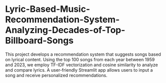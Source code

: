 # Lyric-Based-Music-Recommendation-System-Analyzing-Decades-of-Top-Billboard-Songs
This project develops a recommendation system that suggests songs based on lyrical content. Using the top 100 songs from each year between 1959 and 2023, we employ TF-IDF vectorization and cosine similarity to analyze and compare lyrics. A user-friendly Streamlit app allows users to input a song and receive personalized recommendations. 
